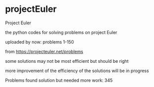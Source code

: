# projectEuler

Project Euler 

the python codes for solving problems on project Euler 

uploaded by now: problems 1-150

from 
	https://projecteuler.net/problems

some solutions may not be most efficient but should be right

more improvement of the efficiency of the solutions will be in progress

Problems found solution but needed more work: 345